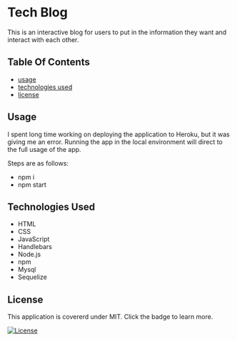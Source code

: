 # Tech Blog
This is an interactive blog for users to put in the information they want and interact with each other.

## Table Of Contents 
 - [usage](#usage)
 - [technologies used](#technologies-used)
 - [license](#license)

 ## Usage
 I spent long time working on deploying the application to Heroku, but it was giving me an error. 
 Running the app in the local environment will direct to the full usage of the app.

 Steps are as follows: 
 * npm i
 * npm start
 

## Technologies Used
* HTML
* CSS
* JavaScript
* Handlebars
* Node.js
* npm
* Mysql
* Sequelize

## License
 This application is covererd under MIT. Click the badge to learn more. 

 [![License](https://img.shields.io/badge/License-MIT-yellow.svg)](https://opensource.org/licenses/MIT)

